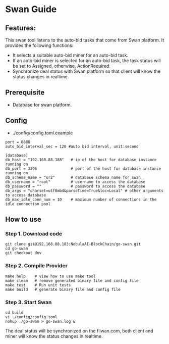 # Swan Guide

## Features:

This swan tool listens to the auto-bid tasks that come from Swan platform. It provides the following functions:

* It selects a suitable auto-bid miner for an auto-bid task. 
* If an auto-bid miner is selected for an auto-bid task, the task status will be set to Assigned, otherwise, ActionRequired.
* Synchronize deal status with Swan platform so that client will know the status changes in realtime.

## Prerequisite
- Database for swan platform.

## Config
* ./config/config.toml.example
```shell
port = 8888
auto_bid_interval_sec = 120 #auto bid interval, unit:second

[database]
db_host = "192.168.88.188"   # ip of the host for database instance running on
db_port = 3306               # port of the host for database instance running on
db_schema_name = "sr2"       # database schema name for swan
db_username = "root"         # username to access the database
db_password = ""             # password to access the database
db_args = "charset=utf8mb4&parseTime=True&loc=Local" # other arguments to access database
db_max_idle_conn_num = 10    # maximum number of connections in the idle connection pool
```
## How to use

### Step 1. Download code
```shell
git clone git@192.168.88.183:NebulaAI-BlockChain/go-swan.git
cd go-swan
git checkout dev
```

### Step 2. Compile Provider
```shell
make help    # view how to use make tool
make clean   # remove generated binary file and config file
make test    # Run unit tests
make build   # generate binary file and config file
```

### Step 3. Start Swan
```shell
cd build
vi ./config/config.toml
nohup ./go-swan > go-swan.log &
```

The deal status will be synchronized on the filwan.com, both client and miner will know the status changes in realtime.
